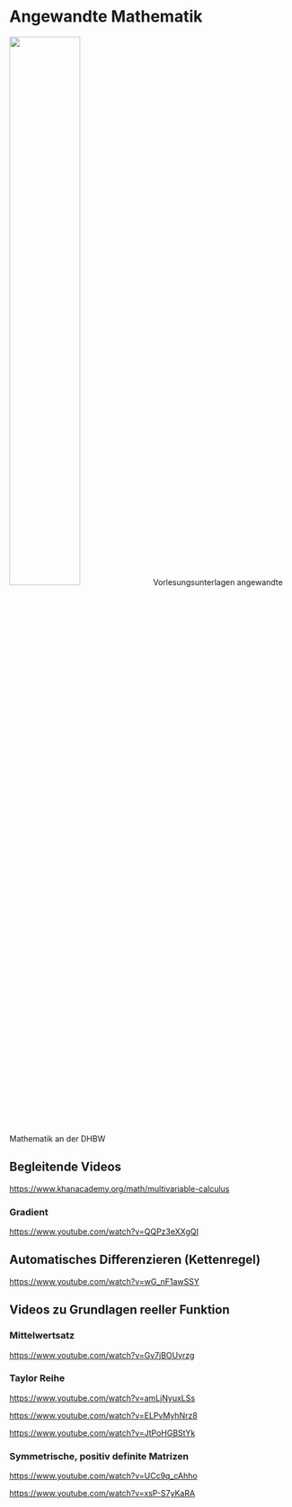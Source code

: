 # Angewandte Mathematik
<img src="https://raw.githubusercontent.com/studio-fluffy/angewandte_mathematik/main/Skript/images/cover.png" width=50% >
Vorlesungsunterlagen angewandte Mathematik an der DHBW

## Begleitende Videos
https://www.khanacademy.org/math/multivariable-calculus

### Gradient
https://www.youtube.com/watch?v=QQPz3eXXgQI

## Automatisches Differenzieren (Kettenregel)
https://www.youtube.com/watch?v=wG_nF1awSSY


## Videos zu Grundlagen reeller Funktion
### Mittelwertsatz
https://www.youtube.com/watch?v=Gv7jBOUyrzg

### Taylor Reihe
https://www.youtube.com/watch?v=amLjNyuxLSs

https://www.youtube.com/watch?v=ELPvMyhNrz8

https://www.youtube.com/watch?v=JtPoHGBStYk

### Symmetrische, positiv definite Matrizen
https://www.youtube.com/watch?v=UCc9q_cAhho

https://www.youtube.com/watch?v=xsP-S7yKaRA

